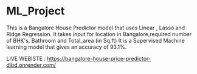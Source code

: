# ML_Project
This is a Bangalore House Predictor model that uses Linear , Lasso and Ridge Regression.
It takes input for location in Bangalore,required number of BHK's, Bathroom and Total_area (in Sq.ft)
It is a Supervised Machine learning model that gives an accuracy of 93.1%.

LIVE WEBISTE : https://bangalore-house-price-predictor-dibd.onrender.com/
